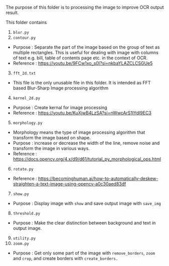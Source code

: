 The purpose of this folder is to processing the image to improve OCR output result.

This folder contains
1.  `blur.py`
2.  `contour.py`
-   Purpose : Separate the part of the image based on the group of text as 
        multiple rectangles. This is useful for dealing with image with columns of
        text e.g. bill, table of contents page etc. in the context of OCR.
-   Reference : https://youtu.be/9FCw1xo_s0I?si=nkbaYLAZCLCSGUe5
3.  `fft_2d.txt`
-   This file is the only unusable file in this folder.
    It is intended as FFT based Blur-Sharp Image processing algorithm
4.  `kernel_2d.py`
-   Purpose : Create kernal for image processing
-   Reference : https://youtu.be/KuXjwB4LzSA?si=nWwcArS1IYdI9EC3
5.  `morphology.py`
-   Morphology means the type of image processing algorithm that transform the image based on shape.
-   Purpose : increase or decrease the width of the line, remove noise and transform the image in various ways.
-   Reference : https://docs.opencv.org/4.x/d9/d61/tutorial_py_morphological_ops.html 
6.  `rotate.py`
-   Reference : https://becominghuman.ai/how-to-automatically-deskew-straighten-a-text-image-using-opencv-a0c30aed83df
7.  `show.py`
-   Purpose : Display image with `show` and save output image with `save_img`
8.  `threshold.py`
-   Purpose : Make the clear distinction between background and text in output image.
9.  `utility.py`
10. `zoom.py`
-   Purpose : Get only some part of the image with `remove_borders`, `zoom` and `crop`, and create borders with `create_borders.`
